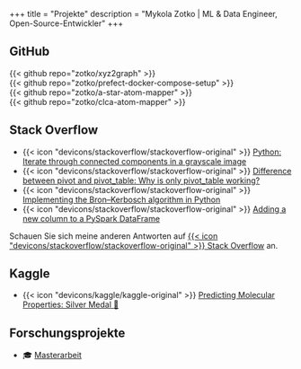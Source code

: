 +++
title = "Projekte"
description = "Mykola Zotko | ML & Data Engineer, Open-Source-Entwickler"
+++

## GitHub

{{< github repo="zotko/xyz2graph" >}} </br>
{{< github repo="zotko/prefect-docker-compose-setup" >}} </br>
{{< github repo="zotko/a-star-atom-mapper" >}} </br>
{{< github repo="zotko/clca-atom-mapper" >}}

## Stack Overflow

- {{< icon "devicons/stackoverflow/stackoverflow-original" >}}
  [Python: Iterate through connected components in a grayscale image](https://stackoverflow.com/a/59561214/8973620)
- {{< icon "devicons/stackoverflow/stackoverflow-original" >}}
  [Difference between pivot and pivot_table: Why is only pivot_table working?](https://stackoverflow.com/a/75579338/8973620)
- {{< icon "devicons/stackoverflow/stackoverflow-original" >}}
  [Implementing the Bron–Kerbosch algorithm in Python](https://stackoverflow.com/a/59339555/8973620)
- {{< icon "devicons/stackoverflow/stackoverflow-original" >}}
  [Adding a new column to a PySpark DataFrame](https://stackoverflow.com/a/65599110/8973620)

Schauen Sie sich meine anderen Antworten auf
[{{< icon "devicons/stackoverflow/stackoverflow-original" >}} Stack Overflow](https://stackoverflow.com/users/8973620/mykola-zotko?tab=answers&sort=votes)
an.

## Kaggle

- {{< icon "devicons/kaggle/kaggle-original" >}}
  [Predicting Molecular Properties: Silver Medal :2nd_place_medal:](https://www.kaggle.com/competitions/champs-scalar-coupling)

## Forschungsprojekte

- 🎓
  [Masterarbeit](https://zotko.github.io/a-star-atom-mapper/master_thesis.pdf)
